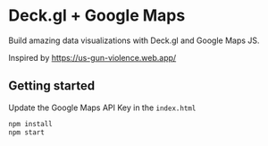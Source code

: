 # Deck.gl + Google Maps

Build amazing data visualizations with Deck.gl and Google Maps JS.

Inspired by https://us-gun-violence.web.app/

## Getting started

Update the Google Maps API Key in the `index.html`

```bash
npm install
npm start
```
